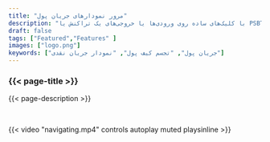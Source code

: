 ```yaml
---
title: "مرور نمودارهای جریان پول"
description: "با کلیک‌های ساده روی ورودی‌ها یا خروجی‌های یک تراکنش یا PSBT، در نمودارهای جریان پول جابجا شوید."
draft: false
tags: ["Featured","Features" ]
images: ["logo.png"]
keywords: ["جریان پول", "تجسم کیف پول", "نمودار جریان نقدی"]
---
```


### {{< page-title >}} 
{{< page-description >}} 

<br>

 
{{< video "navigating.mp4" controls  autoplay muted playsinline >}}